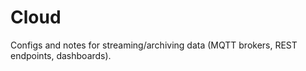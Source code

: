 # Cloud

Configs and notes for streaming/archiving data (MQTT brokers, REST endpoints, dashboards).
